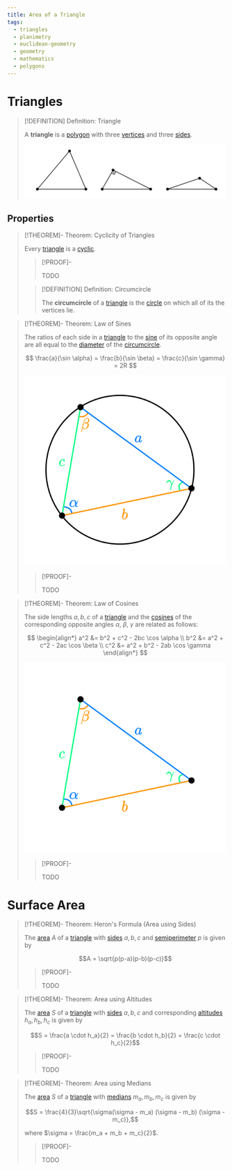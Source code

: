 ```yaml
---
title: Area of a Triangle
tags:
  - triangles
  - planimetry
  - euclidean-geometry
  - geometry
  - mathematics
  - polygons
---
```


# Triangles

>[!DEFINITION] Definition: Triangle
>
>A **triangle** is a [polygon](../index.md) with three [vertices](../index.md) and three [sides](../index.md).
>
>![](res/Triangles.svg)
>

## Properties

>[!THEOREM]- Theorem: Cyclicity of Triangles
>
>Every [triangle](Triangles.md) is a [cyclic](../Cyclic%20Polygons/Cyclic%20Polygon.md).
>
>>[!PROOF]-
>>
>>TODO
>>
>
>>[!DEFINITION] Definition: Circumcircle
>>
>>The **circumcircle** of a [triangle](Triangles.md) is the [circle](../../Plane%20Curves/Circles/Circle.md) on which all of its the vertices lie.
>>
>

>[!THEOREM]- Theorem: Law of Sines
>
>The ratios of each side in a [triangle](Triangles.md) to the [sine](../../../../../Analysis/Real%20Analysis/Real%20Functions/Real%20Trigonometric%20Functions/Real%20Sine%20Function/Real%20Sine%20Function.md) of its opposite angle are all equal to the [diameter](../../Plane%20Curves/Circles/Circle.md) of the [circumcircle](Triangles.md#Properties).
>
>$$
>\frac{a}{\sin \alpha} = \frac{b}{\sin \beta} = \frac{c}{\sin \gamma} = 2R
>$$
>
>![](res/Law%20of%20Sines.svg)
>
>>[!PROOF]-
>>
>>TODO
>>
>

>[!THEOREM]- Theorem: Law of Cosines
>
>The side lengths $a,b,c$ of a [triangle](Triangles.md) and the [cosines](../../../../../Analysis/Real%20Analysis/Real%20Functions/Real%20Trigonometric%20Functions/Real%20Cosine%20Function/Real%20Cosine%20Function.md) of the corresponding opposite angles $\alpha$, $\beta$, $\gamma$ are related as follows:
>
>$$
>\begin{align*}
>a^2 &= b^2 + c^2 - 2bc \cos \alpha \\
>b^2 &= a^2 + c^2 - 2ac \cos \beta \\
>c^2 &= a^2 + b^2 - 2ab \cos \gamma
>\end{align*}
>$$
>
>![Law of Cosines](res/Law%20of%20Cosines.svg)
>
>>[!PROOF]-
>>
>>TODO
>>
>

# Surface Area

>[!THEOREM]- Theorem: Heron's Formula (Area using Sides)
>
>The [area](../Area%20of%20a%20Polygon.md) $A$ of a [triangle](Triangles.md) with [sides](../index.md) $a,b,c$ and [semiperimeter](../Perimeter.md) $p$ is given by
>
>$$A = \sqrt{p(p-a)(p-b)(p-c)}$$
>
>>[!PROOF]-
>>
>>TODO
>>
>

>[!THEOREM]- Theorem: Area using Altitudes
>
>The [area](../Area%20of%20a%20Polygon.md) $S$ of a [triangle](Triangles.md) with [sides](../index.md) $a,b,c$ and corresponding [altitudes](Cevians/Altitudes.md) $h_a,h_b,h_c$ is given by
>
>$$S = \frac{a \cdot h_a}{2} = \frac{b \cdot h_b}{2} = \frac{c \cdot h_c}{2}$$
>
>>[!PROOF]-
>>
>>TODO
>>
>

>[!THEOREM]- Theorem: Area using Medians
>
>The [area](../Area%20of%20a%20Polygon.md) $S$ of a [triangle](Triangles.md) with [medians](Cevians/Medians.md) $m_a, m_b, m_c$ is given by
>
>$$S = \frac{4}{3}\sqrt{\sigma(\sigma - m_a) (\sigma - m_b) (\sigma - m_c)},$$
>
>where  $\sigma = \frac{m_a + m_b + m_c}{2}$.
>
>>[!PROOF]-
>>
>>TODO
>>
>